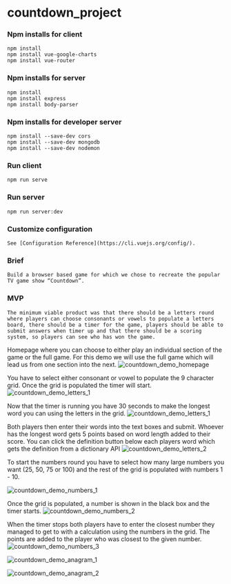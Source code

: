 # countdown_project
### Npm installs for client
```
npm install
npm install vue-google-charts
npm install vue-router
```
### Npm installs for server
```
npm install
npm install express
npm install body-parser
```
### Npm installs for developer server
```
npm install --save-dev cors
npm install --save-dev mongodb
npm install --save-dev nodemon
```
### Run client
```
npm run serve
```
### Run server
```
npm run server:dev
```
### Customize configuration
```
See [Configuration Reference](https://cli.vuejs.org/config/).
```
### Brief
```
Build a browser based game for which we chose to recreate the popular TV game show “Countdown”.
```
### MVP
```
The minimum viable product was that there should be a letters round where players can choose consonants or vowels to populate a letters board, there should be a timer for the game, players should be able to submit answers when timer up and that there should be a scoring system, so players can see who has won the game.
```
Homepage where you can choose to either play an individual section of the game or the full game.
For this demo we will use the full game which will lead us from one section into the next.
![countdown_demo_homepage](https://user-images.githubusercontent.com/74567808/113994672-7ce1ab00-984d-11eb-9721-ff05e8a6f552.png)

You have to select either consonant or vowel to populate the 9 character grid.
Once the grid is populated the timer will start.
![countdown_demo_letters_1](https://user-images.githubusercontent.com/74567808/114046491-c992a980-9880-11eb-814a-383c0ee4594e.png)

Now that the timer is running you have 30 seconds to make the longest word you can using the letters in the grid.
![countdown_demo_letters_1](https://user-images.githubusercontent.com/74567808/113994673-7d7a4180-984d-11eb-8795-73675ff16c3d.png)

Both players then enter their words into the text boxes and submit.
Whoever has the longest word gets 5 points based on word length added to their score.
You can click the definition button below each players word which gets the definition from a dictionary API
![countdown_demo_letters_2](https://user-images.githubusercontent.com/74567808/113994677-7e12d800-984d-11eb-94b4-3cec68e00302.png)

To start the numbers round you have to select how many large numbers you want (25, 50, 75 or 100) and the rest of the grid is populated
with numbers 1 - 10.

![countdown_demo_numbers_1](https://user-images.githubusercontent.com/74567808/113994680-7eab6e80-984d-11eb-9355-8cef09438bdf.png)

Once the grid is populated, a number is shown in the black box and the timer starts.
![countdown_demo_numbers_2](https://user-images.githubusercontent.com/74567808/113994683-7eab6e80-984d-11eb-9648-ec7752f20126.png)

When the timer stops both players have to enter the closest number they managed to get to with a calculation using the numbers in the grid.
The points are added to the player who was closest to the given number.
![countdown_demo_numbers_3](https://user-images.githubusercontent.com/74567808/113994688-7f440500-984d-11eb-96a4-3e7b4153084e.png)


![countdown_demo_anagram_1](https://user-images.githubusercontent.com/74567808/113994650-79e6ba80-984d-11eb-86c2-8ea6a25a175e.png)

![countdown_demo_anagram_2](https://user-images.githubusercontent.com/74567808/113994663-7c491480-984d-11eb-8583-8d68dc146bd3.png)


